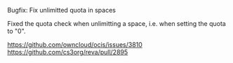 Bugfix: Fix unlimitted quota in spaces

Fixed the quota check when unlimitting a space, i.e. when setting the quota to "0".

https://github.com/owncloud/ocis/issues/3810
https://github.com/cs3org/reva/pull/2895
